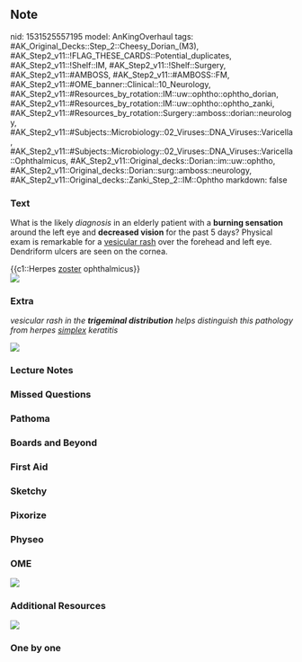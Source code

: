 ## Note
nid: 1531525557195
model: AnKingOverhaul
tags: #AK_Original_Decks::Step_2::Cheesy_Dorian_(M3), #AK_Step2_v11::!FLAG_THESE_CARDS::Potential_duplicates, #AK_Step2_v11::!Shelf::IM, #AK_Step2_v11::!Shelf::Surgery, #AK_Step2_v11::#AMBOSS, #AK_Step2_v11::#AMBOSS::FM, #AK_Step2_v11::#OME_banner::Clinical::10_Neurology, #AK_Step2_v11::#Resources_by_rotation::IM::uw::ophtho::ophtho_dorian, #AK_Step2_v11::#Resources_by_rotation::IM::uw::ophtho::ophtho_zanki, #AK_Step2_v11::#Resources_by_rotation::Surgery::amboss::dorian::neurology, #AK_Step2_v11::#Subjects::Microbiology::02_Viruses::DNA_Viruses::Varicella, #AK_Step2_v11::#Subjects::Microbiology::02_Viruses::DNA_Viruses::Varicella::Ophthalmicus, #AK_Step2_v11::Original_decks::Dorian::im::uw::ophtho, #AK_Step2_v11::Original_decks::Dorian::surg::amboss::neurology, #AK_Step2_v11::Original_decks::Zanki_Step_2::IM::Ophtho
markdown: false

### Text
What is the likely <i>diagnosis</i> in an elderly patient with a
<b>burning sensation</b> around the left eye and <b>decreased
vision</b> for the past 5 days? Physical exam is remarkable for a
<u>vesicular rash</u> over the forehead and left eye. Dendriform
ulcers are seen on the cornea.
<div>
  {{c1::Herpes <u>zoster</u> ophthalmicus}}
</div>
<div><img src="big_570f501964cf0.jpg" class="resizer"></div>

### Extra
<i>vesicular rash in the <b>trigeminal distribution</b> helps
distinguish this pathology from herpes <u>simplex</u> keratitis</i>
<div>
  <div>
    <i><img src="paste-1168402903203841.jpg"></i>
  </div>
</div>

### Lecture Notes


### Missed Questions


### Pathoma


### Boards and Beyond


### First Aid


### Sketchy


### Pixorize


### Physeo


### OME
<div class="ome-widget">
  <a href=
  "https://onlinemeded.org/spa/neurology?ref=anki"><img src="_OME_AnkiFlashcards_Topic_6.png"></a>
</div>

### Additional Resources
<img src="maxresdefault%20(13).jpg">

### One by one

